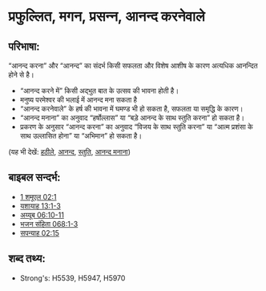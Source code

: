# प्रफुल्लित, मगन, प्रसन्‍न, आनन्द करनेवाले #

## परिभाषा: ##

“आनन्द करना” और “आनन्द” का संदर्भ किसी सफलता और विशेष आशीष  के कारण अत्यधिक आनन्दित होने से है।

* “आनन्द करने में” किसी अद्भुत बात के उत्सव की भावना होती है।
* मनुष्य परमेश्वर की भलाई में आनन्द मना सकता है
* “आनन्द करनेवाले” के हर्ष की भावना में घमण्ड भी हो सकता है, सफलता या समृद्धि के कारण।
* “आनन्द मनाना” का अनुवाद “हर्षोल्लास” या “बड़े आनन्द के साथ स्तुति करना” हो सकता है।
* प्रकरण के अनुसार “आनन्द करना” का अनुवाद “विजय के साथ स्तुति करना” या “आत्म प्रशंसा के साथ उल्लासित होना” या “अभिमान” हो सकता है।

(यह भी देखें: [हठीले](../other/arrogant.md), [आनन्द](../other/joy.md), [स्तुति](../other/praise.md), [आनन्द मनाना](../other/rejoice.md))

## बाइबल सन्दर्भ: ##

* [1 शमूएल 02:1](rc://en/tn/help/1sa/02/01)
* [यशायाह 13:1-3](rc://en/tn/help/isa/13/01)
* [अय्यूब 06:10-11](rc://en/tn/help/job/06/10)
* [भजन संहिता 068:1-3](rc://en/tn/help/psa/068/001)
* [सपन्याह 02:15](rc://en/tn/help/zep/02/15)

## शब्द तथ्य: ##

* Strong's: H5539, H5947, H5970
